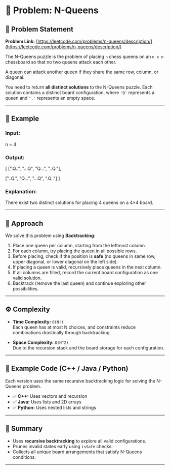 # 🧩 Problem: N-Queens

## 📘 Problem Statement
**Problem Link:** [https://leetcode.com/problems/n-queens/description/](https://leetcode.com/problems/n-queens/description/)

The N-Queens puzzle is the problem of placing `n` chess queens on an `n x n` chessboard so that no two queens attack each other.

A queen can attack another queen if they share the same row, column, or diagonal.

You need to return **all distinct solutions** to the N-Queens puzzle. Each solution contains a distinct board configuration, where `'Q'` represents a queen and `'.'` represents an empty space.

---

## 🧮 Example

### Input:
n = 4

### Output:
[
[".Q..",
"...Q",
"Q...",
"..Q."],

["..Q.",
"Q...",
"...Q",
".Q.."]
]

### Explanation:
There exist two distinct solutions for placing 4 queens on a 4×4 board.

---

## 🧠 Approach

We solve this problem using **Backtracking**:

1. Place one queen per column, starting from the leftmost column.
2. For each column, try placing the queen in all possible rows.
3. Before placing, check if the position is **safe** (no queens in same row, upper diagonal, or lower diagonal on the left side).
4. If placing a queen is valid, recursively place queens in the next column.
5. If all columns are filled, record the current board configuration as one valid solution.
6. Backtrack (remove the last queen) and continue exploring other possibilities.

---

## ⚙️ Complexity

- **Time Complexity:** `O(N!)`  
  Each queen has at most N choices, and constraints reduce combinations drastically through backtracking.

- **Space Complexity:** `O(N^2)`  
  Due to the recursion stack and the board storage for each configuration.

---

## 🧩 Example Code (C++ / Java / Python)

Each version uses the same recursive backtracking logic for solving the N-Queens problem.

- ✅ **C++:** Uses vectors and recursion  
- ✅ **Java:** Uses lists and 2D arrays  
- ✅ **Python:** Uses nested lists and strings  

---

## 🎯 Summary

- Uses **recursive backtracking** to explore all valid configurations.
- Prunes invalid states early using `isSafe` checks.
- Collects all unique board arrangements that satisfy N-Queens conditions.

---
